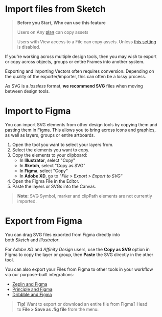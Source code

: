 # Import files from Sketch

>**Before you Start, Who can use this feature**
>
>Users on Any [plan](https://help.figma.com/article/209-understanding-figmas-plans) can copy assets
>
>Users with View access to a File can copy assets. Unless [this setting](https://help.figma.com/hc/en-us/articles/360040045574) is disabled.

If you're working across multiple design tools, then you may wish to export or copy across objects, groups or entire Frames into another system.

Exporting and importing Vectors often requires conversion. Depending on the quality of the exporter/importer, this can often be a lossy process.

As SVG is a _lossless_ format, **we recommend SVG** files when moving between design tools.

# Import to Figma

You can import SVG elements from other design tools by copying them and pasting them in Figma. This allows you to bring across icons and graphics, as well as layers, groups or entire artboards.

1.  Open the tool you want to select your layers from.
2.  Select the elements you want to copy.
3.  Copy the elements to your clipboard:
    *   In **Illustrator**, select "Copy"
    *   In **Sketch**, select "Copy as SVG"
    *   In **Figma**, select "Copy"
    *   In **Adobe XD**, go to "_File > Export > Export to SVG"_
4.  Open the Figma File in the Editor.
5.  Paste the layers or SVGs into the Canvas.

>**Note:** SVG Symbol, marker and clipPath elements are not currently imported.

# Export from Figma

You can drag SVG files exported from Figma directly into both _Sketch_ and _Illustrator_.

For _Adobe XD_ and _Affinity Design_ users, use the **Copy as SVG** option in Figma to copy the layer or group, then **Paste** the SVG directly in the other tool.

You can also export your Files from Figma to other tools in your workflow via our purpose-built integrations:

*   [Zeplin and Figma](https://www.figma.com/community/plugin/745330164019088593/Zeplin)
*   [Principle and Figma](https://help.figma.com/hc/en-us/articles/360039828914)
*   [Dribbble and Figma](https://help.figma.com/hc/en-us/articles/360039828794)

>**Tip!** Want to export or download an entire file from Figma? Head to **File > Save as .fig file** from the menu.
